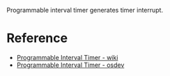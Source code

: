 Programmable interval timer generates timer interrupt.

# Reference
- [Programmable Interval Timer - wiki](https://en.wikipedia.org/wiki/Programmable_interval_timer)
- [Programmable Interval Timer - osdev](https://wiki.osdev.org/Programmable_Interval_Timer)
